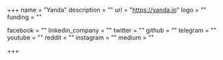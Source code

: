 +++
name = "Yanda"
description = ""
url = "https://yanda.io"
logo = ""
funding = ""

facebook = ""
linkedin_company = ""
twitter = ""
github = ""
telegram = ""
youtube = ""
reddit = ""
instagram = ""
medium = ""

+++
